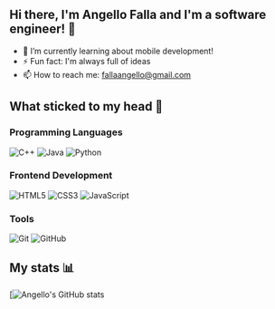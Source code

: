 ## Hi there, I'm Angello Falla and I'm a software engineer! 👋
- 🌱 I’m currently learning about mobile development!
- ⚡ Fun fact: I'm always full of ideas
- 📫 How to reach me: fallaangello@gmail.com

## What sticked to my head 🤔
### Programming Languages
![C++](https://img.shields.io/badge/-C++-00599C?style=flat-square&logo=c%2B%2B)
![Java](https://img.shields.io/badge/-Java-007396?style=flat-square&logo=java)
![Python](https://img.shields.io/badge/-Python-3776AB?style=flat-square&logo=python)

### Frontend Development
![HTML5](https://img.shields.io/badge/-HTML5-E34F26?style=flat-square&logo=html5&logoColor=white)
![CSS3](https://img.shields.io/badge/-CSS3-1572B6?style=flat-square&logo=css3)
![JavaScript](https://img.shields.io/badge/-JavaScript-black?style=flat-square&logo=javascript)

### Tools
![Git](https://img.shields.io/badge/-Git-black?style=flat-square&logo=git)
![GitHub](https://img.shields.io/badge/-GitHub-181717?style=flat-square&logo=github)

## My stats 📊
[![Angello's GitHub stats](https://github-readme-stats.vercel.app/api?username=AngelloFD&theme=dark&show_icons=true)
